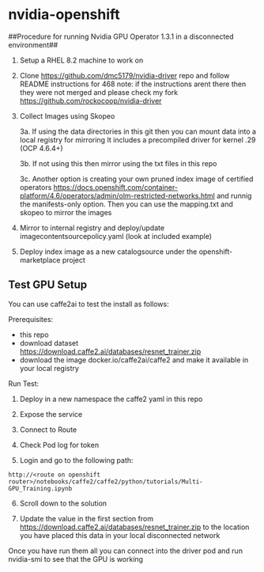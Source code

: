 # nvidia-openshift


##Procedure for running Nvidia GPU Operator 1.3.1 in a disconnected environment##

1. Setup a RHEL 8.2 machine to work on

2. Clone https://github.com/dmc5179/nvidia-driver repo and follow README instructions for 468
   note: if the instructions arent there then they were not merged and please check my fork https://github.com/rockocoop/nvidia-driver
3. Collect Images using Skopeo

   3a. If using the data directories in this git then you can mount data into a local registry for mirroring
    It includes a precompiled driver for kernel .29 (OCP 4.6.4+)

   3b. If not using this then mirror using the txt files in this repo

   3c. Another option is creating your own pruned index image of certified operators https://docs.openshift.com/container-platform/4.6/operators/admin/olm-restricted-networks.html and runnig the manifests-only option.  Then you can use the mapping.txt and skopeo to mirror the images

4. Mirror to internal registry and deploy/update imagecontentsourcepolicy.yaml (look at included example)

5. Deploy index image as a new catalogsource under the openshift-marketplace project


## Test GPU Setup ##
You can use caffe2ai to test the install as follows:

Prerequisites:
- this repo
- download dataset https://download.caffe2.ai/databases/resnet_trainer.zip
- download the image docker.io/caffe2ai/caffe2 and make it available in your local registry

Run Test:

1) Deploy in a new namespace the caffe2 yaml in this repo

2) Expose the service 

3) Connect to Route

4) Check Pod log for token

5) Login and go to the following path:

```
http://<route on openshift router>/notebooks/caffe2/caffe2/python/tutorials/Multi-GPU_Training.ipynb
```

6) Scroll down to the solution  

7) Update the value in the first section from https://download.caffe2.ai/databases/resnet_trainer.zip to the location
   you have placed this data in your local disconnected network


Once you have run them all you can connect into the driver pod and run nvidia-smi to see that
the GPU is working

 


 
